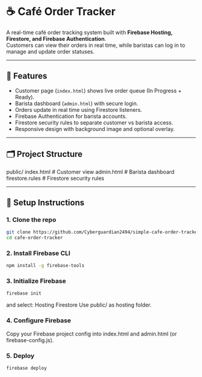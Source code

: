 # ☕ Café Order Tracker

A real-time café order tracking system built with **Firebase Hosting, Firestore, and Firebase Authentication**.  
Customers can view their orders in real time, while baristas can log in to manage and update order statuses.

---

## 🚀 Features
- Customer page (`index.html`) shows live order queue (In Progress + Ready).
- Barista dashboard (`admin.html`) with secure login.
- Orders update in real time using Firestore listeners.
- Firebase Authentication for barista accounts.
- Firestore security rules to separate customer vs barista access.
- Responsive design with background image and optional overlay.

---

## 🗂️ Project Structure
public/ 
index.html # Customer view 
admin.html # Barista dashboard 
firestore.rules # Firestore security rules


---

## 🔧 Setup Instructions

### 1. Clone the repo
```bash
git clone https://github.com/Cyberguardian2494/simple-cafe-order-tracker-webapp-using-Firebase.git
cd cafe-order-tracker
```
### 2. Install Firebase CLI
```bash
npm install -g firebase-tools
```
### 3. Initialize Firebase
```bash
firebase init
```
and select:
Hosting
Firestore
Use public/ as hosting folder.

### 4. Configure Firebase
Copy your Firebase project config into index.html and admin.html (or firebase-config.js).

### 5. Deploy
```bash
firebase deploy
```







